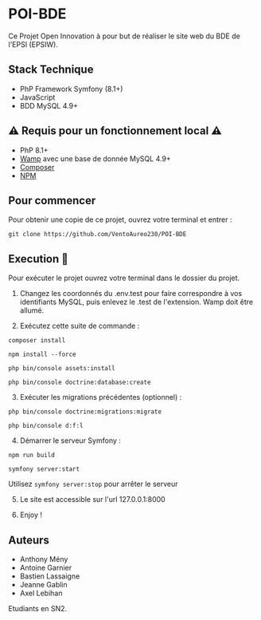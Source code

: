 # POI-BDE

Ce Projet Open Innovation à pour but de réaliser le site web du BDE de l'EPSI (EPSIW).


## Stack Technique

- PhP Framework Symfony (8.1+)
- JavaScript
- BDD MySQL 4.9+

## :warning: Requis pour un fonctionnement local :warning:

- PhP 8.1+
- [Wamp](https://www.wampserver.com/) avec une base de donnée MySQL 4.9+
- [Composer](https://getcomposer.org/)
- [NPM]()

## Pour commencer

Pour obtenir une copie de ce projet, ouvrez votre terminal et entrer :

```
git clone https://github.com/VentoAureo230/POI-BDE
```

## Execution :runner:

Pour exécuter le projet ouvrez votre terminal dans le dossier du projet.

1. Changez les coordonnés du .env.test pour faire correspondre à vos identifiants MySQL, puis enlevez le .test de l'extension. Wamp doit être allumé.

2. Exécutez cette suite de commande :

```
composer install
```

```
npm install --force
```

```
php bin/console assets:install
```

```
php bin/console doctrine:database:create
```

3. Exécuter les migrations précédentes (optionnel) :

```
php bin/console doctrine:migrations:migrate
```

```
php bin/console d:f:l
```

4. Démarrer le serveur Symfony :


```
npm run build
```

```
symfony server:start
```

Utilisez `symfony server:stop` pour arrêter le serveur

5. Le site est accessible sur l'url 127.0.0.1:8000

6. Enjoy !

## Auteurs

- Anthony Mény
- Antoine Garnier
- Bastien Lassaigne
- Jeanne Gablin
- Axel Lebihan

Etudiants en SN2.
